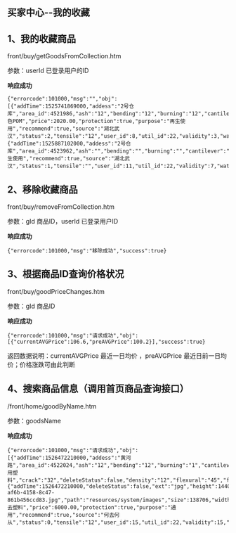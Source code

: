 ## 买家中心--我的收藏 ##

## 1、我的收藏商品 ##

front/buy/getGoodsFromCollection.htm

参数：userId 已登录用户的ID

**响应成功**

    {"errorcode":101000,"msg":"","obj":[{"addTime":1525741869000,"addess":"2号仓库","area_id":4521986,"ash":"12","bending":"12","burning":"12","cantilever":"2","click":162,"cncl_num":true,"collect":0,"color_id":2,"content":"zxzxxzxzxxzxzxzxzxzxxzxxzz","crack":"12","deleteStatus":false,"density":"12","flexural":"12","form_id":18,"freely":"12","goodClass_id":4,"good_no":"GYZS04000010","good_self":false,"goods_main_photo_id":18,"goods_salenum":0,"id":1,"inventory":111,"lipolysis":"12","lockStatus":0,"memberLook":false,"name":"黑色POM","price":2020.00,"protection":true,"purpose":"再生使用","recommend":true,"source":"湖北武汉","status":2,"tensile":"12","user_id":8,"util_id":22,"validity":3,"water":"12"},{"addTime":1525887102000,"addess":"2号仓库","area_id":4523962,"ash":"","bending":"","burning":"","cantilever":"","click":10,"cncl_num":true,"collect":0,"color_id":13,"content":"665656","crack":"","deleteStatus":false,"density":"12","flexural":"","form_id":17,"freely":"","goodClass_id":7,"good_no":"GYZS07000021","good_self":false,"goods_main_photo_id":44,"goods_salenum":0,"id":2,"inventory":111,"lipolysis":"","lockStatus":0,"memberLook":false,"name":"121212","price":2000.00,"protection":false,"purpose":"再生使用","recommend":true,"source":"湖北武汉","status":1,"tensile":"","user_id":11,"util_id":22,"validity":7,"water":""}],"success":true}

## 2、移除收藏商品 ##

front/buy/removeFromCollection.htm

参数：gId 商品ID，userId 已登录用户ID

**响应成功**

    {"errorcode":101000,"msg":"移除成功","success":true}

## 3、根据商品ID查询价格状况 ##

front/buy/goodPriceChanges.htm

参数：gId 商品ID


**响应成功**

    {"errorcode":101000,"msg":"请求成功","obj":[{"currentAVGPrice":106.6,"preAVGPrice":100.2}],"success":true}

返回数据说明：currentAVGPrice 最近一日均价   ，preAVGPrice 最近日前一日均价；价格涨跌可由此判断

## 4、搜索商品信息（调用首页商品查询接口） ##

/front/home/goodByName.htm

参数：goodsName

**响应成功**

    {"errorcode":101000,"msg":"请求成功","obj":[{"addTime":1526472210000,"addess":"黄河路","area_id":4522024,"ash":"12","bending":"12","burning":"1","cantilever":"123","click":0,"cncl_num":false,"collect":0,"color_id":2,"content":"通用塑料","crack":"32","deleteStatus":false,"density":"12","flexural":"45","form_id":18,"freely":"32","goodClass_id":14,"good_no":"GYZS14000141","good_self":false,"goods_salenum":0,"id":14,"inventory":2000,"lipolysis":"45","lockStatus":0,"mainPhoto":{"addTime":1526472210000,"deleteStatus":false,"ext":"jpg","height":1440,"id":188,"name":"cadf97fb-af6b-4158-8c47-861b456ccd83.jpg","path":"resources/system/images","size":138706,"width":1080},"memberLook":false,"name":"何去塑料","price":6000.00,"protection":true,"purpose":"通用","recommend":true,"source":"何去何从","status":0,"tensile":"12","user_id":15,"util_id":22,"validity":15,"water":"34"}],"success":true}














